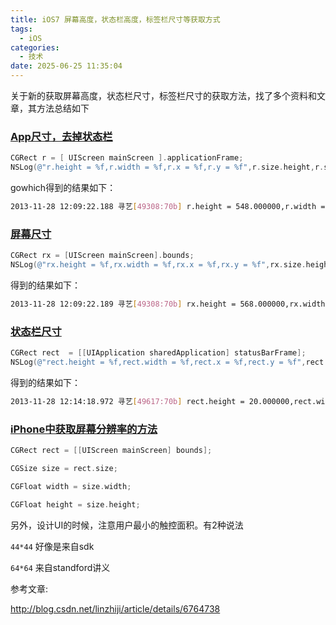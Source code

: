 ```yaml
---
title: iOS7 屏幕高度，状态栏高度，标签栏尺寸等获取方式
tags:
  - iOS
categories:
  - 技术
date: 2025-06-25 11:35:04
---
```


关于新的获取屏幕高度，状态栏尺寸，标签栏尺寸的获取方法，找了多个资料和文章，其方法总结如下

### [App尺寸，去掉状态栏](#1)

```objectivec
CGRect r = [ UIScreen mainScreen ].applicationFrame;
NSLog(@"r.height = %f,r.width = %f,r.x = %f,r.y = %f",r.size.height,r.size.width,r.origin.x,r.origin.y);
```

gowhich得到的结果如下：

```bash
2013-11-28 12:09:22.188 寻艺[49308:70b] r.height = 548.000000,r.width = 320.000000,r.x = 0.000000,r.y = 20.000000
```

### [屏幕尺寸](#2)

```objectivec
CGRect rx = [UIScreen mainScreen].bounds;
NSLog(@"rx.height = %f,rx.width = %f,rx.x = %f,rx.y = %f",rx.size.height,rx.size.width,rx.origin.x,rx.origin.y);
```

得到的结果如下：

```bash
2013-11-28 12:09:22.189 寻艺[49308:70b] rx.height = 568.000000,rx.width = 320.000000,rx.x = 0.000000,rx.y = 0.000000
```

### [状态栏尺寸](#3)

```objectivec
CGRect rect  = [[UIApplication sharedApplication] statusBarFrame];
NSLog(@"rect.height = %f,rect.width = %f,rect.x = %f,rect.y = %f",rect.size.height,rect.size.width,rect.origin.x,rect.origin.y);
```

得到的结果如下：

```bash
2013-11-28 12:14:18.972 寻艺[49617:70b] rect.height = 20.000000,rect.width = 320.000000,rect.x = 0.000000,rect.y = 0.000000
```

### [iPhone中获取屏幕分辨率的方法](#4)

```objectivec
CGRect rect = [[UIScreen mainScreen] bounds];

CGSize size = rect.size;

CGFloat width = size.width;

CGFloat height = size.height;
```

另外，设计UI的时候，注意用户最小的触控面积。有2种说法

`44*44` 好像是来自sdk

`64*64` 来自standford讲义

参考文章:

http://blog.csdn.net/linzhiji/article/details/6764738


